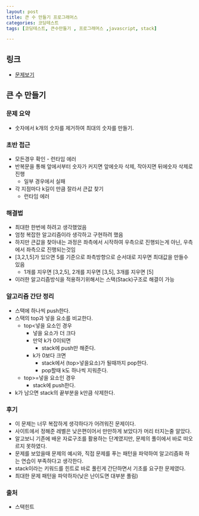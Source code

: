 ```yaml
---
layout: post
title: 큰 수 만들기 프로그래머스
categories: 코딩테스트
tags: [코딩테스트, 큰수만들기 , 프로그래머스 ,javascript, stack]

---
```

## 링크
- [문제보기](https://programmers.co.kr/learn/courses/30/lessons/42883)

## 큰 수 만들기

### 문제 요약
- 숫자에서 k개의 숫자를 제거하여 최대의 숫자를 만들기.

### 초반 접근
- 모든경우 확인 - 런타임 에러
- 반복문을 통해 앞에서부터 숫자가 커지면 앞에숫자 삭제, 작아지면 뒤에숫자 삭제로 진행
   - 일부 경우에서 실패
- 각 지점마다 k길이 만큼 잘라서 큰값 찾기
   - 런타임 에러

### 해결법
- 최대한 한번에 하려고 생각했었음
- 엄청 복잡한 알고리즘이라 생각하고 구현하려 했음
- 하지만 큰값을 찾아내는 과정은 좌측에서 시작하여 우측으로 진행되는게 아닌, 우측에서 좌측으로 진행되는것임
- [3,2,1,5]가 있으면 5를 기준으로 좌측방향으로 순서대로 지우면 최대값을 만들수 있음
   - 1개를 지우면 [3,2,5], 2개를 지우면 [3,5], 3개를 지우면 [5]
- 이러한 알고리즘방식을 적용하기위해서는 스택(Stack)구조로 해결이 가능

### 알고리즘 간단 정리
- 스택에 하나씩 push한다.
- 스택의 top과 넣을 요소를 비교한다.
   - top<넣을 요소인 경우
      - 넣을 요소가 더 크다
      - 만약 k가 0이되면 
         - stack에 push만 해준다.
      - k가 0보다 크면
         - stack에서 (top>넣을요소)가 될때까지 pop한다.
         - pop할때 k도 하나씩 지워준다.  
   - top>=넣을 요소인 경우
      - stack에 push한다.
- k가 남으면 stack의 끝부분을 k만큼 삭제한다.

### 후기
- 이 문제는 너무 복잡하게 생각하다가 어려워진 문제이다.
- 사이트에서 정해준 레벨은 낮은편이어서 만만하게 보았다가 머리 터지는줄 알았다.
- 알고보니 기존에 배운 자료구조를 활용하는 단계였지만, 문제의 풀이에서 바로 떠오르지 못하였다.
- 문제를 보았을때 문제의 예시와, 직접 문제를 푸는 패턴을 파악하여 알고리즘화 하는 연습이 부족하다고 생각한다.
- stack이라는 키워드를 힌트로 바로 풀린게 간단하면서 기초를 요구한 문제였다.
- 최대한 문제 패턴을 파악하자(낮은 난이도면 대부분 풀림)

### 출처
- 스택힌트